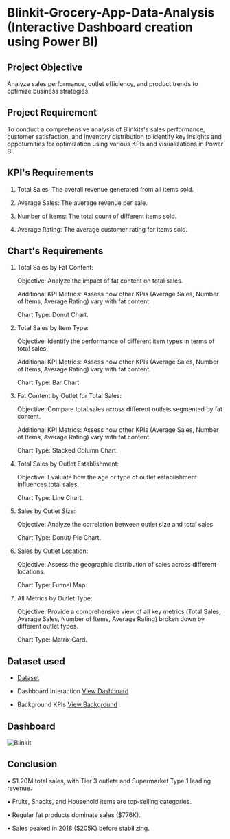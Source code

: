 # Blinkit-Grocery-App-Data-Analysis (Interactive Dashboard creation using Power BI)

## Project Objective
Analyze sales performance, outlet efficiency, and product trends to optimize business strategies.

## Project Requirement
To conduct a comprehensive analysis of Blinkits's sales performance, customer satisfaction, and inventory distribution to identify key insights and oppoturnities for optimization using various KPIs and visualizations in Power BI.

## KPI's Requirements
1.	Total Sales:  The overall revenue generated from all items sold.

2.	Average Sales:  The average revenue per sale.

3.	Number of Items:  The total count of different items sold.

4.	Average Rating:  The average customer rating for items sold.

## Chart's Requirements
1. Total Sales by Fat Content:
   
   Objective: Analyze the impact of fat content on total sales.

   Additional KPI Metrics: Assess how other KPIs (Average Sales, Number of Items, Average Rating) vary with fat content.

   Chart Type: Donut Chart.

2. Total Sales by Item Type:

   Objective: Identify the performance of different item types in terms of total sales.

   Additional KPI Metrics: Assess how other KPIs (Average Sales, Number of Items, Average Rating) vary with fat content.

   Chart Type: Bar Chart.

3. Fat Content by Outlet for Total Sales:

   Objective: Compare total sales across different outlets segmented by fat content.

   Additional KPI Metrics: Assess how other KPIs (Average Sales, Number of Items, Average Rating) vary with fat content.

   Chart Type: Stacked Column Chart.

4. Total Sales by Outlet Establishment: 

   Objective: Evaluate how the age or type of outlet establishment influences total sales.

   Chart Type: Line Chart.

5. Sales by Outlet Size:

   Objective: Analyze the correlation between outlet size and total sales. 

   Chart Type: Donut/ Pie Chart.

6. Sales by Outlet Location:

   Objective: Assess the geographic distribution of sales across different locations.

   Chart Type: Funnel Map.
   
7. All Metrics by Outlet Type:

   Objective: Provide a comprehensive view of all key metrics (Total Sales, Average Sales, Number of Items, Average Rating) broken down by different outlet types.

   Chart Type: Matrix Card.

## Dataset used
- <a href="https://github.com/vishi1314/Data-Analysis-Dashboard-1/blob/main/BlinkIT%20Grocery%20Data.xlsx">Dataset</a>

- Dashboard Interaction <a href="https://github.com/vishi1314/Data-Analysis-Dashboard-1/blob/main/Blinkit.png">View Dashboard</a>
- Background KPIs <a href="https://github.com/vishi1314/Data-Analysis-Dashboard-1/blob/main/background%20kpi.png">View Background</a>

## Dashboard

![Blinkit](https://github.com/user-attachments/assets/f1bc6fd6-4ca7-4072-a5c2-c943ecc7a722)

## Conclusion

•  $1.20M total sales, with Tier 3 outlets and Supermarket Type 1 leading revenue.

•  Fruits, Snacks, and Household items are top-selling categories.

•  Regular fat products dominate sales ($776K).

•  Sales peaked in 2018 ($205K) before stabilizing.



